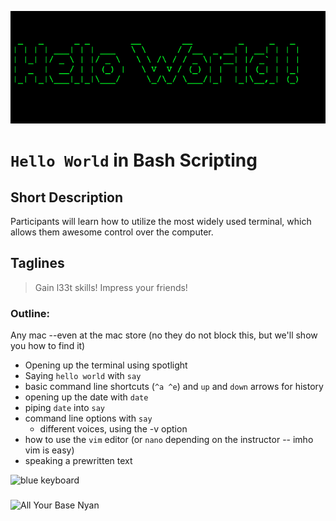 ![Hello World](Hello.png)

`Hello World` in Bash Scripting
=============================



## Short Description

Participants will learn how to utilize the most widely used terminal, which allows them awesome control over the computer.


## Taglines

> Gain l33t skills!
> Impress your friends!



### Outline:

Any mac --even at the mac store (no they do not block this, but we'll show you how to find it)
* Opening up the terminal using spotlight
* Saying `hello world` with `say`
* basic command line shortcuts (`^a ^e`) and `up` and `down` arrows for history
* opening up the date with `date`
* piping `date` into `say`
* command line options with `say`
  * different voices, using the -v option
* how to use the `vim` editor (or `nano` depending on the instructor -- imho vim is easy)
* speaking a prewritten text

![blue keyboard](http://media.bizj.us/view/img/466541/hacker-blue-keyboard*304.jpg)


### 


![All Your Base Nyan](http://img.gawkerassets.com/img/18k1un8j9r5jljpg/k-bigpic.jpg)


